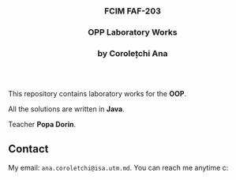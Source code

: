
<h3 align="center">FCIM FAF-203</h3>

  <div align="center">
    <h3>OPP Laboratory Works</h3>
    <h3>by Corolețchi Ana</h4>
  <br/ >
  </div>
</p>

##

This repository contains laboratory works for the **OOP**.

All the solutions are written in **Java**.

Teacher **Popa Dorin**.


## Contact

My email: `ana.coroletchi@isa.utm.md`. You can reach me anytime c:
